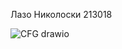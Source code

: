 Лазо Николоски 213018

![CFG drawio](https://github.com/213018/SI_2023_lab2_213018/assets/129883425/911c7aa8-c4da-4b6c-9acb-233d42e5fb14)
